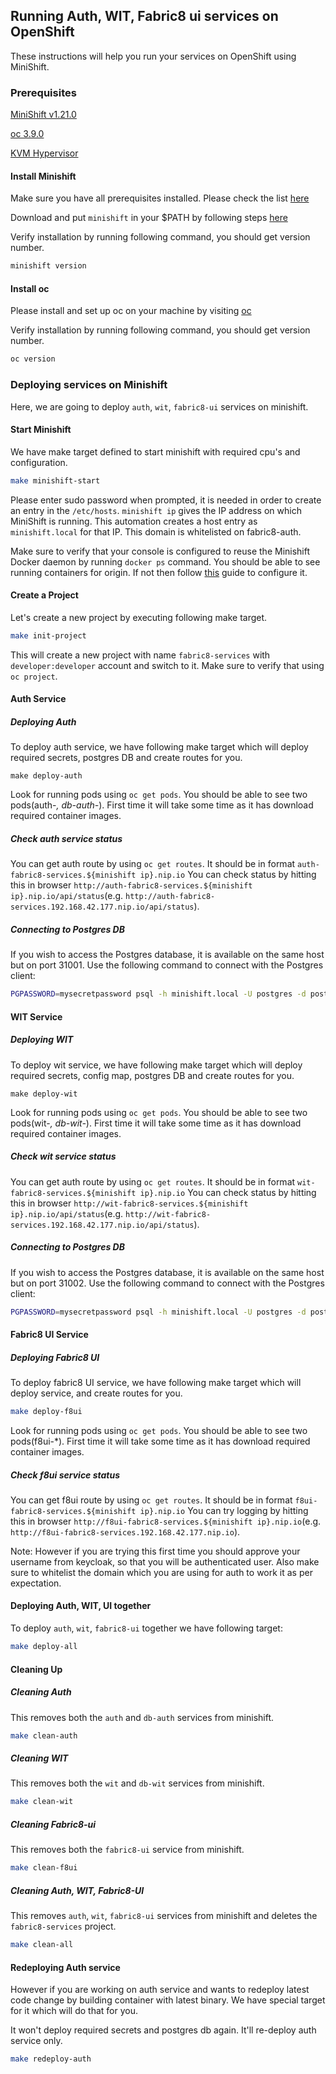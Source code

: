 ## Running Auth, WIT, Fabric8 ui services on OpenShift

These instructions will help you run your services on OpenShift using MiniShift.

### Prerequisites

[MiniShift v1.21.0](https://docs.openshift.org/latest/minishift/getting-started/installing.html)

[oc 3.9.0](https://kubernetes.io/docs/tasks/tools/install-kubectl/)

[KVM Hypervisor](https://www.linux-kvm.org/page/Downloads)

#### Install Minishift

Make sure you have all prerequisites installed. Please check the list [here](https://docs.openshift.org/latest/minishift/getting-started/installing.html#install-prerequisites)

Download and put `minishift` in your $PATH by following steps [here](https://docs.openshift.org/latest/minishift/getting-started/installing.html#manually)

Verify installation by running following command, you should get version number.
```bash
minishift version
```

#### Install oc
Please install and set up oc on your machine by visiting [oc](https://docs.openshift.org/latest/cli_reference/get_started_cli.html#installing-the-cli)

Verify installation by running following command, you should get version number.
```bash
oc version
```

### Deploying services on Minishift
Here, we are going to deploy `auth`, `wit`, `fabric8-ui` services on minishift.

#### Start Minishift
We have make target defined to start minishift with required cpu's and configuration.
```bash
make minishift-start
```
Please enter sudo password when prompted, it is needed in order to create an entry in the `/etc/hosts`.
`minishift ip` gives the IP address on which MiniShift is running. This automation creates a host entry as `minishift.local` for that IP. This domain is whitelisted on fabric8-auth.

Make sure to verify that your console is configured to reuse the Minishift Docker daemon by running `docker ps` command. You should be able to see running containers for origin.
If not then follow [this](https://docs.openshift.org/latest/minishift/using/docker-daemon.html#docker-daemon-overview) guide to configure it.

#### Create a Project
Let's create a new project by executing following make target.
```bash
make init-project
```

This will create a new project with name `fabric8-services` with `developer:developer` account and switch to it. Make sure to verify that using `oc project`.

#### Auth Service
##### Deploying Auth

To deploy auth service, we have following make target which will deploy required secrets, postgres DB and create routes for you.
```
make deploy-auth
```

Look for running pods using `oc get pods`. You should be able to see two pods(auth-*, db-auth-*). First time it will take some time as it has download required container images.

##### Check auth service status
You can get auth route by using `oc get routes`. It should be in format `auth-fabric8-services.${minishift ip}.nip.io`
You can check status by hitting this in browser `http://auth-fabric8-services.${minishift ip}.nip.io/api/status`(e.g. `http://auth-fabric8-services.192.168.42.177.nip.io/api/status`).

##### Connecting to Postgres DB
If you wish to access the Postgres database, it is available on the same host but on port 31001.  Use the following command to connect with the Postgres client:

```bash
PGPASSWORD=mysecretpassword psql -h minishift.local -U postgres -d postgres -p 31001
```

#### WIT Service
##### Deploying WIT

To deploy wit service, we have following make target which will deploy required secrets, config map, postgres DB and create routes for you.
```
make deploy-wit
```

Look for running pods using `oc get pods`. You should be able to see two pods(wit-*, db-wit-*). First time it will take some time as it has download required container images.

##### Check wit service status
You can get auth route by using `oc get routes`. It should be in format `wit-fabric8-services.${minishift ip}.nip.io`
You can check status by hitting this in browser `http://wit-fabric8-services.${minishift ip}.nip.io/api/status`(e.g. `http://wit-fabric8-services.192.168.42.177.nip.io/api/status`).

##### Connecting to Postgres DB
If you wish to access the Postgres database, it is available on the same host but on port 31002.  Use the following command to connect with the Postgres client:

```bash
PGPASSWORD=mysecretpassword psql -h minishift.local -U postgres -d postgres -p 31002
```

#### Fabric8 UI Service
##### Deploying Fabric8 UI

To deploy fabric8 UI service, we have following make target which will deploy service, and create routes for you.
```bash
make deploy-f8ui
```

Look for running pods using `oc get pods`. You should be able to see two pods(f8ui-*). First time it will take some time as it has download required container images.

##### Check f8ui service status
You can get f8ui route by using `oc get routes`. It should be in format `f8ui-fabric8-services.${minishift ip}.nip.io`
You can try logging by hitting this in browser `http://f8ui-fabric8-services.${minishift ip}.nip.io`(e.g. `http://f8ui-fabric8-services.192.168.42.177.nip.io`).

Note: However if you are trying this first time you should approve your username from keycloak, so that you will be authenticated user.
Also make sure to whitelist the domain which you are using for auth to work it as per expectation.

#### Deploying Auth, WIT, UI together
To deploy `auth`, `wit`, `fabric8-ui` together we have following target:
```bash
make deploy-all
```

#### Cleaning Up

##### Cleaning Auth
This removes both the `auth` and `db-auth` services from minishift.
```bash
make clean-auth
```

##### Cleaning WIT
This removes both the `wit` and `db-wit` services from minishift.
```bash
make clean-wit
```

##### Cleaning Fabric8-ui
This removes both the `fabric8-ui` service from minishift.
```bash
make clean-f8ui
```

##### Cleaning Auth, WIT, Fabric8-UI
This removes `auth`, `wit`, `fabric8-ui` services from minishift and deletes the `fabric8-services` project.
```bash
make clean-all
```

#### Redeploying Auth service
However if you are working on auth service and wants to redeploy latest code change by building container with latest binary. We have
special target for it which will do that for you.

It won't deploy required secrets and postgres db again. It'll re-deploy auth service only.

```bash
make redeploy-auth
```
